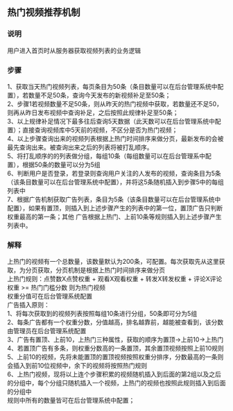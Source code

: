 ## 热门视频推荐机制
### 说明
用户进入首页时从服务器获取视频列表的业务逻辑
### 步骤
1、获取当天热门视频列表，每页条目为50条（条目数量可以在后台管理系统中配置），若数量不足50条，查询今天发布的新视频补足至50条；  
2、步骤1若视频数量不足50条，则从昨天的热门视频中获取，若数量还不足50，则再从昨日发布视频中查询补足，之后按照此规律补足至50条；  
3、以上规律补足情况下最多往后查询5天数据（此天数可以在后台管理系统中配置）；直接查询视频库中5天前的视频，不区分是否为热门视频；  
4、以上步骤查询出来的视频列表根据上热门时间排序来做分页，最新发布的会被最先查询出来。被查询出来之后的列表将被打乱顺序。  
5、将打乱顺序的的列表做分组，每组10条（每组数量可以在后台管理系中配置），根据50条的数量可以分为5组  
6、判断用户是否登录，若登录则查询用户关注的人发布的视频，查询条目为5条（该条目数量可以在后台管理系统中配置），并将这5条随机插入到步骤5中的每组列表中  
7、根据广告机制获取广告列表，条目为5条（该条目数量可以在后台管理系统中配置），如果有置顶，则插入到上述步骤产生的列表中的第一位，置顶广告只判断权重最高的第一条；其他
    广告根据上热门、上前10条等规则插入到上述步骤产生列表中。  
### 解释
 上热门的视频有一个总数量，该数量默认为200条，可配置。每次获取先从这里获取，为分页获取，分页机制是根据上热门时间排序来做分页  
 上热门规则：点赞数X点赞权重 + 观看X观看权重 + 转发X转发权重 + 评论X评论权重  >= 热门门槛分数 则为热门视频  
 权重分值可在后台管理系统配置  
 广告插入原则：  
       1、将每次获取到的视频列表按照每组10条进行分组，50条即可分为5组  
       2、每条广告都有一个权重分数，分值越高，排名越靠前，越能被查看到，该分数由管理员在后台管理系统配置  
       3、广告有置顶、上前10，上热门三种属性，获取的顺序为置顶->上前10->上热门  
       4、若置顶广告有多条，则权重分数高的一条置顶，其余置顶视频按照上前10规则  
       5、上前10的视频，先将未能置顶的置顶视频按照权重分排序，分数最高的一条则会插入到前10位视频中，余下的视频将按照热门规则    
       6、上热门视频，现将以上连个步骤积累的视频随机插入到后面的第2组以及之后的分组中，每个分组只随机插入一个视频，上热门的视频也按照此规则插入到后面的分组中  
 规则中所有的数量皆可在后台管理系统中配置；  
